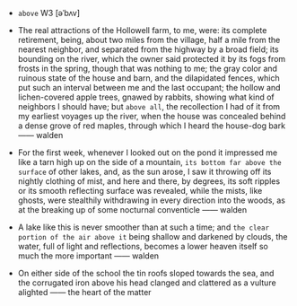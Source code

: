 - `above` W3 [əˈbʌv]



- The real attractions of the Hollowell farm, to me, were: its complete retirement, being, about two miles from the village, half a mile from the nearest neighbor, and separated from the highway by a broad field; its bounding on the river, which the owner said protected it by its fogs from frosts in the spring, though that was nothing to me; the gray color and ruinous state of the house and barn, and the dilapidated fences, which put such an interval between me and the last occupant; the hollow and lichen-covered apple trees, gnawed by rabbits, showing what kind of neighbors I should have; but `above all`, the recollection I had of it from my earliest voyages up the river, when the house was concealed behind a dense grove of red maples, through which I heard the house-dog bark —— walden

-  For the first week, whenever I looked out on the pond it impressed me like a tarn high up on the side of a mountain, `its bottom far above the surface` of other lakes, and, as the sun arose, I saw it throwing off its nightly clothing of mist, and here and there, by degrees, its soft ripples or its smooth reflecting surface was revealed, while the mists, like ghosts, were stealthily withdrawing in every direction into the woods, as at the breaking up of some nocturnal conventicle —— walden

-  A lake like this is never smoother than at such a time; and `the clear portion of the air above it` being shallow and darkened by clouds, the water, full of light and reflections, becomes a lower heaven itself so much the more important —— walden

-  On either side of the school the tin roofs sloped towards the sea, and the corrugated iron above his head clanged and clattered as a vulture alighted —— the heart of the matter